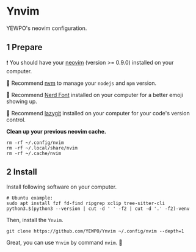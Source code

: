 # Ynvim

YEWPO's neovim configuration.

## 1 Prepare

❗ You should have your [neovim](https://neovim.io/) (version >= 0.9.0) installed on your computer.

📌 Recommend [nvm](https://github.com/nvm-sh/nvm) to manage your `nodejs` and `npm` version.

📌 Recommend [Nerd Font](https://www.nerdfonts.com/) installed on your computer for a better emoji showing up.

📌 Recommend [lazygit](https://github.com/jesseduffield/lazygit) installed on your computer for your code's version control.

**Clean up your previous neovim cache.**

```shell
rm -rf ~/.config/nvim
rm -rf ~/.local/share/nvim
rm -rf ~/.cache/nvim
```

## 2 Install

Install following software on your computer.

```shell
# Ubuntu example:
sudo apt install fzf fd-find ripgrep xclip tree-sitter-cli python3.$(python3 --version | cut -d ' ' -f2 | cut -d '.' -f2)-venv
```

Then, install the `Ynvim`.

```shell
git clone https://github.com/YEWPO/Ynvim ~/.config/nvim --depth=1
```

Great,  you can use `Ynvim` by command `nvim`. 🎉

